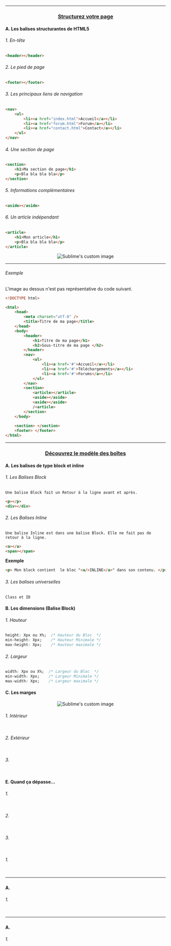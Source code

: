---------------------------------------------------------------------------------------------------------------------------------------------------------------
### <p align='center'> [Structurez votre page](https://openclassrooms.com/fr/courses/1603881-apprenez-a-creer-votre-site-web-avec-html5-et-css3/1605881-structurez-votre-page)</p>

#### A. Les balises structurantes de HTML5
###### 1. En-tête
```html
<header></header>
```

###### 2. Le pied de page
```html
<footer></footer>
```

###### 3. Les principaux liens de navigation 
```html
<nav>
    <ul>
        <li><a href="index.html">Accueil</a></li>
        <li><a href="forum.html">Forum</a></li>
        <li><a href="contact.html">Contact</a></li>
    </ul>
</nav>
```

###### 4. Une section de page
```html
<section>
    <h1>Ma section de page</h1>
    <p>Bla bla bla bla</p>
</section>
```

###### 5. Informations complémentaires
```html
<aside></aside>
```

###### 6. Un article indépendant
```html
<article>
    <h1>Mon article</h1>
    <p>Bla bla bla bla</p>
</article>
```

<p align="center">
  <img src="https://user-images.githubusercontent.com/35907/194761512-8fe17e2f-450f-440d-9ff0-e3aa81f8f360.png" alt="Sublime's custom image"/>
</p>


---------------------------------------------------------------------------------------------------------------------------------------------------------------

###### Exemple 
L'image au dessus n'est pas représentative du code suivant.
```html
<!DOCTYPE html>

<html>
    <head>
        <meta charset="utf-8" />
        <title>Titre de ma page</title>
    </head>
    <body>
        <header>
            <h1>Titre de ma page</h1>
            <h2>Sous-titre de ma page </h2>
        </header>   
        <nav> 
            <ul>
                <li><a href='#'>Accueil</a></li>
                <li><a href='#'>Téléchargements</a></li>
                <li><a href='#'>Forums</a></li>
            </ul>
        </nav>
        <section>
            <article></article>
            <aside></aside>
            <aside></aside>
            /<article> 
        </section>
    </body>
    
    <section> </section>
    <footer> </footer>
</html>
```

---------------------------------------------------------------------------------------------------------------------------------------------------------------
### <p align='center'>[Découvrez le modèle des boîtes](https://openclassrooms.com/fr/courses/1603881-apprenez-a-creer-votre-site-web-avec-html5-et-css3/1606168-decouvrez-le-modele-des-boites)</p>

#### A. Les balises de type block et inline
###### 1. Les Balises Block
`Une balise Block fait un Retour à la ligne avant et après.`
```html
<p></p>
<div></div>
```
###### 2. Les Balises Inline
`Une balise Inline est dans une balise Block. Elle ne fait pas de retour à la ligne.`
```html
<a></a>
<span></span>
```
**Exemple**
```html
<p> Mon block contient  le bloc "<a/>INLINE</a>" dans son contenu. </p>
```
###### 3. Les balises universelles
```
Class et ID
```
#### B. Les dimensions (Balise Block)
###### 1. Hauteur
```css
height: Xpx ou X%;  /* Hauteur du Bloc  */
min-height: Xpx;    /* Hauteur Minimale */ 
max-height: Xpx;    /* Hauteur maximale */
```
###### 2. Largeur
```css
width: Xpx ou X%;  /* Largeur du Bloc  */
min-width: Xpx;    /* Largeur Minimale */ 
max-width: Xpx;    /* Largeur maximale */
```


#### C. Les marges

<p align="center">
    <img src="https://user-images.githubusercontent.com/35907/194766690-b5c487d0-912d-43ab-914c-4531a8051baa.png" alt="Sublime's custom image"/>
</p>


###### 1. Intérieur
```
```
###### 2. Extérieur
```
```
###### 3.
```
```


#### E. Quand ça dépasse…
###### 1.
```
```
###### 2.
```
```
###### 3.
```
```


 
###### 1. 
```html
```

---------------------------------------------------------------------------------------------------------------------------------------------------------------
### <p align='center'>[]()</p>

#### A. 
###### 1. 
```html
```

---------------------------------------------------------------------------------------------------------------------------------------------------------------
### <p align='center'>[]()</p>

#### A. 
###### 1. 
```html
```
